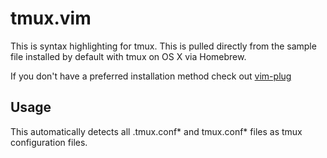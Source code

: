 # tmux.vim

This is syntax highlighting for tmux. This is pulled directly from the
sample file installed by default with tmux on OS X via Homebrew.

If you don't have a preferred installation method check out
[vim-plug](https://github.com/junegunn/vim-plug)

## Usage

This automatically detects all .tmux.conf\* and tmux.conf\* files as
tmux configuration files.
